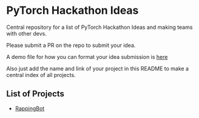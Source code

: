 # PyTorch Hackathon Ideas

Central repository for a list of PyTorch Hackathon Ideas and making teams with other devs.

Please submit a PR on the repo to submit your idea.

A demo file for how you can format your idea submission is [here](demo.md)

Also just add the name and link of your project in this README to make a central index of all projects.

## List of Projects
- [RappingBot](RappingBot.md)
